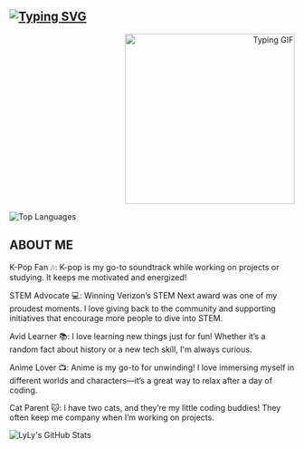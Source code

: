 ## [![Typing SVG](https://readme-typing-svg.demolab.com/?lines=Hi,+I'm+LyLy;Welcome+to+my+GitHub+Profile!&color=F4C2C2&size=30&pause=1000&center=true&vCenter=true&width=435)](https://git.io/typing-svg)

<p align="right">
  <img src="https://github.com/user-attachments/assets/849899ad-8c5d-4ff9-9fe0-bbc1b57c5cb1" alt="Typing GIF" width="300"/>
</p>

![Top Languages](https://github-readme-stats.vercel.app/api/top-langs/?username=ltlely&layout=compact&theme=radical)

## ABOUT ME

K-Pop Fan 🎶: K-pop is my go-to soundtrack while working on projects or studying. It keeps me motivated and energized!

STEM Advocate 💻: Winning Verizon’s STEM Next award was one of my proudest moments. I love giving back to the community and supporting initiatives that encourage more people to dive into STEM.

Avid Learner 📚: I love learning new things just for fun! Whether it’s a random fact about history or a new tech skill, I'm always curious.

Anime Lover 📺: Anime is my go-to for unwinding! I love immersing myself in different worlds and characters—it’s a great way to relax after a day of coding.

Cat Parent 🐱: I have two cats, and they’re my little coding buddies! They often keep me company when I’m working on projects.

![LyLy's GitHub Stats](https://github-readme-stats.vercel.app/api?username=ltlely&show_icons=true&theme=radical)
